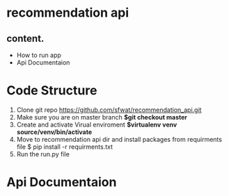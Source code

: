 # recommendation api
## content.
*  How to run app
*  Api Documentaion

Code Structure
=====================================
1. Clone git repo https://github.com/sfwat/recommendation_api.git
2. Make sure you are on master branch **$git checkout master**
3. Create and activate Virual enviroment **$virtualenv venv**    **source/venv/bin/activate**
4. Move to recommendation api dir and install packages from requirments file $ pip install -r requirments.txt
5. Run the run.py file

Api Documentaion
=====================================
